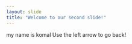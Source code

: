 ```yaml
---
layout: slide
title: "Welcome to our second slide!"
---
```

my name is komal
Use the left arrow to go back!
